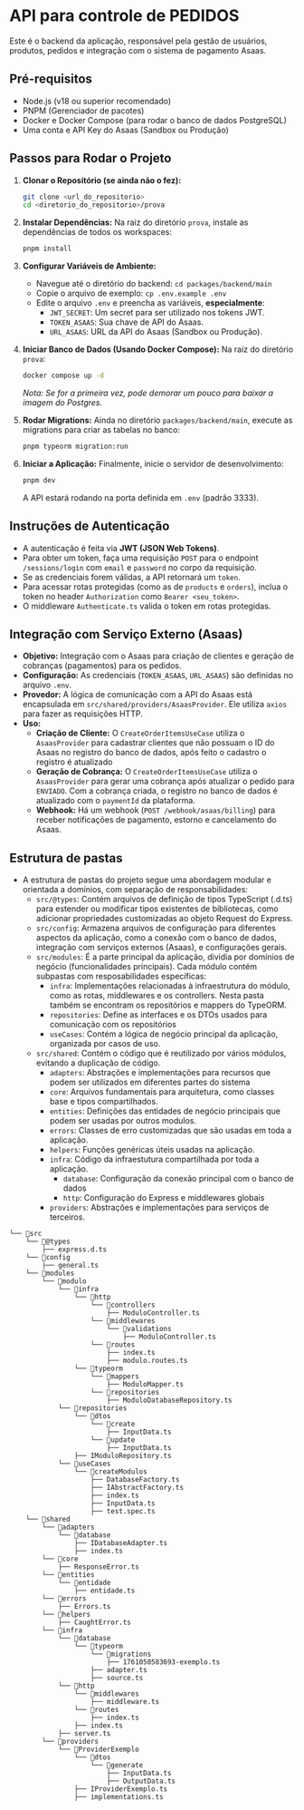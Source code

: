 # API para controle de PEDIDOS

Este é o backend da aplicação, responsável pela gestão de usuários, produtos, pedidos e integração com o sistema de pagamento Asaas.

## Pré-requisitos

* Node.js (v18 ou superior recomendado)
* PNPM (Gerenciador de pacotes)
* Docker e Docker Compose (para rodar o banco de dados PostgreSQL)
* Uma conta e API Key do Asaas (Sandbox ou Produção)

## Passos para Rodar o Projeto

1.  **Clonar o Repositório (se ainda não o fez):**
    ```bash
    git clone <url_do_repositorio>
    cd <diretorio_do_repositorio>/prova
    ```

2.  **Instalar Dependências:**
    Na raiz do diretório `prova`, instale as dependências de todos os workspaces:
    ```bash
    pnpm install
    ```

3.  **Configurar Variáveis de Ambiente:**
    * Navegue até o diretório do backend: `cd packages/backend/main`
    * Copie o arquivo de exemplo: `cp .env.example .env`
    * Edite o arquivo `.env` e preencha as variáveis, **especialmente**:
        * `JWT_SECRET`: Um secret para ser utilizado nos tokens JWT.
        * `TOKEN_ASAAS`: Sua chave de API do Asaas.
        * `URL_ASAAS`: URL da API do Asaas (Sandbox ou Produção).

4.  **Iniciar Banco de Dados (Usando Docker Compose):**
    Na raiz do diretório `prova`:
    ```bash
    docker compose up -d
    ```
    *Nota: Se for a primeira vez, pode demorar um pouco para baixar a imagem do Postgres.*

5.  **Rodar Migrations:**
    Ainda no diretório `packages/backend/main`, execute as migrations para criar as tabelas no banco:
    ```bash
    pnpm typeorm migration:run
    ```

6.  **Iniciar a Aplicação:**
    Finalmente, inicie o servidor de desenvolvimento:
    ```bash
    pnpm dev
    ```
    A API estará rodando na porta definida em `.env` (padrão 3333).

## Instruções de Autenticação

* A autenticação é feita via **JWT (JSON Web Tokens)**.
* Para obter um token, faça uma requisição `POST` para o endpoint `/sessions/login` com `email` e `password` no corpo da requisição.
* Se as credenciais forem válidas, a API retornará um `token`.
* Para acessar rotas protegidas (como as de `products` e `orders`), inclua o token no header `Authorization` como `Bearer <seu_token>`.
* O middleware `Authenticate.ts` valida o token em rotas protegidas.

## Integração com Serviço Externo (Asaas)

* **Objetivo:** Integração com o Asaas para criação de clientes e geração de cobranças (pagamentos) para os pedidos.
* **Configuração:** As credenciais (`TOKEN_ASAAS`, `URL_ASAAS`) são definidas no arquivo `.env`.
* **Provedor:** A lógica de comunicação com a API do Asaas está encapsulada em `src/shared/providers/AsaasProvider`. Ele utiliza `axios` para fazer as requisições HTTP.
* **Uso:**
    * **Criação de Cliente:** O `CreateOrderItemsUseCase` utiliza o `AsaasProvider` para cadastrar clientes que não possuam o ID do Asaas no registro do banco de dados, após feito o cadastro o registro é atualizado
    * **Geração de Cobrança:** O `CreateOrderItemsUseCase` utiliza o `AsaasProvider` para gerar uma cobrança após atualizar o pedido para `ENVIADO`. Com a cobrança criada, o registro no banco de dados é atualizado com o  `paymentId` da plataforma.
    * **Webhook:** Há um webhook (`POST /webhook/asaas/billing`) para receber notificações de pagamento, estorno e cancelamento do Asaas.

## Estrutura de pastas

* A estrutura de pastas do projeto segue uma abordagem modular e orientada a domínios, com separação de responsabilidades:
    * `src/@types`: Contém arquivos de definição de tipos TypeScript (.d.ts) para estender ou modificar tipos existentes de bibliotecas, como adicionar propriedades customizadas ao objeto Request do Express.
    * `src/config`: Armazena arquivos de configuração para diferentes aspectos da aplicação, como a conexão com o banco de dados, integração com serviços externos (Asaas), e configurações gerais.
    * `src/modules`: É a parte principal da aplicação, dividia por domínios de negócio (funcionalidades principais). Cada módulo contém subpastas com resposabilidades específicas:
        * `infra`: Implementações relacionadas à infraestrutura do módulo, como as rotas, middlewares e os controllers. Nesta pasta também se encontram os repositórios e mappers do TypeORM.
        * `repositories`: Define as interfaces e os DTOs usados para comunicação com os repositórios
        * `useCases`: Contém a lógica de negócio principal da aplicação, organizada por casos de uso.
    * `src/shared`: Contém o código que é reutilizado por vários módulos, evitando a duplicação de código.
        * `adapters`: Abstrações e implementações para recursos que podem ser utilizados em diferentes partes do sistema
        * `core`: Arquivos fundamentais para arquitetura, como classes base e tipos compartilhados.
        * `entities`: Definições das entidades de negócio principais que podem ser usadas por outros modulos.
        * `errors`: Classes de erro customizadas que são usadas em toda a aplicação.
        * `helpers`: Funções genéricas úteis usadas na aplicação.
        * `infra`: Código da infraestutura compartilhada por toda a aplicação.
            * `database`: Configuração da conexão principal com o banco de dados
            * `http`: Configuração do Express e middlewares globais
        * `providers`: Abstrações e implementações para serviços de terceiros.
        
```
└── 📁src
    └── 📁@types
        ├── express.d.ts
    └── 📁config
        ├── general.ts
    └── 📁modules
        └── 📁modulo
            └── 📁infra
                └── 📁http
                    └── 📁controllers
                        ├── ModuloController.ts
                    └── 📁middlewares
                        └── 📁validations
                            ├── ModuloController.ts
                    └── 📁routes
                        ├── index.ts
                        ├── modulo.routes.ts
                └── 📁typeorm
                    └── 📁mappers
                        ├── ModuloMapper.ts
                    └── 📁repositories
                        ├── ModuloDatabaseRepository.ts
            └── 📁repositories
                └── 📁dtos
                    └── 📁create
                        ├── InputData.ts
                    └── 📁update
                        ├── InputData.ts
                ├── IModuloRepository.ts
            └── 📁useCases
                └── 📁createModulos
                    ├── DatabaseFactory.ts
                    ├── IAbstractFactory.ts
                    ├── index.ts
                    ├── InputData.ts
                    ├── test.spec.ts
    └── 📁shared
        └── 📁adapters
            └── 📁database
                ├── IDatabaseAdapter.ts
                ├── index.ts
        └── 📁core
            ├── ResponseError.ts
        └── 📁entities
            └── 📁entidade
                ├── entidade.ts
        └── 📁errors
            ├── Errors.ts
        └── 📁helpers
            ├── CaughtError.ts
        └── 📁infra
            └── 📁database
                └── 📁typeorm
                    └── 📁migrations
                        ├── 1761050583693-exemplo.ts
                    ├── adapter.ts
                    ├── source.ts
            └── 📁http
                └── 📁middlewares
                    ├── middleware.ts
                └── 📁routes
                    ├── index.ts
                ├── index.ts
            ├── server.ts
        └── 📁providers
            └── 📁ProviderExemplo
                └── 📁dtos
                    └── 📁generate
                        ├── InputData.ts
                        ├── OutputData.ts
                ├── IProviderExemplo.ts
                ├── implementations.ts
```

